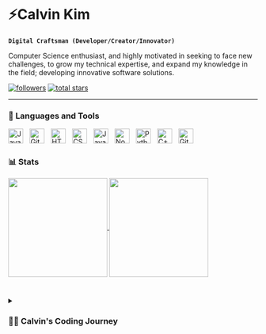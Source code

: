 # ⚡Calvin Kim

**`Digital Craftsman (Developer/Creator/Innovator)`**

Computer Science enthusiast, and highly motivated in seeking to face new challenges, to grow my technical expertise, and expand my knowledge in the field; developing innovative software solutions.

<p align="left">
      <a href="https://github.com/caki9282?tab=followers">
         <img alt="followers" title="Follow me on Github" src="https://custom-icon-badges.demolab.com/github/followers/caki9282?color=236ad3&labelColor=1155ba&style=for-the-badge&logo=person-add&label=Follow&logoColor=white"/></a>
      <a href="https://github.com/caki9282?tab=repositories&sort=stargazers">
         <img alt="total stars" title="Total stars on GitHub" src="https://custom-icon-badges.demolab.com/github/stars/caki9282?color=55960c&style=for-the-badge&labelColor=488207&logo=star"/></a>
   </p>
   
---

### 🧰 Languages and Tools

<img align="left" alt="Java" width="30px" style="padding-right:10px;" src="https://cdn.jsdelivr.net/gh/devicons/devicon/icons/java/java-original.svg"/>
<img align="left" alt="Git" width="30px" style="padding-right:10px;" src="https://cdn.jsdelivr.net/gh/devicons/devicon/icons/git/git-original.svg" />
<img align="left" alt="HTML" width="30px" style="padding-right:10px;" src="https://cdn.jsdelivr.net/gh/devicons/devicon/icons/html5/html5-plain.svg" />
<img align="left" alt="CSS" width="30px" style="padding-right:10px;" src="https://cdn.jsdelivr.net/gh/devicons/devicon/icons/css3/css3-plain.svg" />
<img align="left" alt="JavaScript" width="30px" style="padding-right:10px;" src="https://cdn.jsdelivr.net/gh/devicons/devicon/icons/javascript/javascript-plain.svg" />
<img align="left" alt="NodeJS" width="30px" style="padding-right:10px;" src="https://cdn.jsdelivr.net/gh/devicons/devicon/icons/nodejs/nodejs-original.svg" />
<img align="left" alt="Python" width="30px" style="padding-right:10px;" src="https://cdn.jsdelivr.net/gh/devicons/devicon/icons/python/python-plain.svg" />
<img align="left" alt="C++" width="30px" style="padding-right:10px;" src="https://cdn.jsdelivr.net/gh/devicons/devicon/icons/cplusplus/cplusplus-line.svg" />
<img align="left" alt="GitHub" width="30px" style="padding-right:10px;" src="https://cdn.jsdelivr.net/gh/devicons/devicon/icons/github/github-original.svg" />
<br />

#

### 📊 Stats

<a href="https://github.com/caki9282/github-readme-stats">
  <img height=200 align="center" src="https://github-readme-stats.vercel.app/api?username=caki9282&theme=gruvbox" />
</a>
<a href="https://github.com/caki9282/convoychat">
  <img height=200 align="center" src="https://github-readme-stats.vercel.app/api/top-langs?username=caki9282&layout=compact&langs_count=8&card_width=320&theme=gruvbox" />
</a>
<!-- ![GitHub Streak](https://streak-stats.demolab.com?user=caki9282&theme=gruvbox&border_radius=4.5) -->

#

<details>
 <summary><h3>👨‍💻 Calvin's Coding Journey</h3></summary>
   Lorem Ipsum Ima coder beep boop

